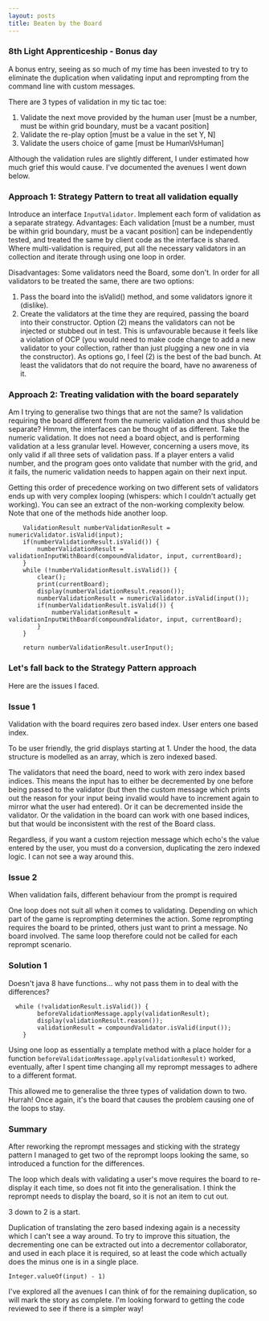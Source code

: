 ```yaml
---
layout: posts
title: Beaten by the Board
---
```

### 8th Light Apprenticeship - Bonus day

A bonus entry, seeing as so much of my time has been invested to try to eliminate the duplication when validating input and reprompting from the command line with custom messages.

There are 3 types of validation in my tic tac toe:
1) Validate the next move provided by the human user [must be a number, must be within grid boundary, must be a vacant position]
2) Validate the re-play option [must be a value in the set Y, N]
3) Validate the users choice of game [must be HumanVsHuman]

Although the validation rules are slightly different, I under estimated how much grief this would cause. I've documented the avenues I went down below. 


<!--break-->

### Approach 1: Strategy Pattern to treat all validation equally
Introduce an interface `InputValidator`. Implement each form of validation as a separate strategy.
Advantages: Each validation [must be a number, must be within grid boundary, must be a vacant position] can be independently tested, and treated the same by client code as the interface is shared. Where multi-validation is required, put all the necessary validators in an collection and iterate through using one loop in order.

Disadvantages: Some validators need the Board, some don't. In order for all validators to be treated the same, there are two options:
1) Pass the board into the isValid() method, and some validators ignore it (dislike).
2) Create the validators at the time they are required, passing the board into their constructor. 
Option (2) means the validators can not be injected or stubbed out in test. This is unfavourable because it feels like a violation of OCP (you would need to make code change to add a new validator to your collection, rather than just plugging a new one in via the constructor).
As options go, I feel (2) is the best of the bad bunch. At least the validators that do not require the board, have no awareness of it.

### Approach 2: Treating validation with the board separately

Am I trying to generalise two things that are not the same? Is validation requiring the board different from the numeric validation and thus should be separate? Hmmm, the interfaces can be thought of as different. Take the numeric validation. It does not need a board object, and is performing validation at a less granular level. However, concerning a users move, its only valid if all three sets of validation pass. If a player enters a valid number, and the program goes onto validate that number with the grid, and it fails, the numeric validation needs to happen again on their next input. 

Getting this order of precedence working on two different sets of validators ends up with very complex looping (whispers: which I couldn't actually get working). You can see an extract of the non-working complexity below. Note that one of the methods hide another loop.


        ValidationResult numberValidationResult = numericValidator.isValid(input);
        if(numberValidationResult.isValid()) {
            numberValidationResult = validationInputWithBoard(compoundValidator, input, currentBoard);
        }
        while (!numberValidationResult.isValid()) {
            clear();
            print(currentBoard);
            display(numberValidationResult.reason());
            numberValidationResult = numericValidator.isValid(input());
            if(numberValidationResult.isValid()) {
                numberValidationResult = validationInputWithBoard(compoundValidator, input, currentBoard);
            }
        }

        return numberValidationResult.userInput();
  
### Let's fall back to the Strategy Pattern approach

Here are the issues I faced.

### Issue 1
Validation with the board requires zero based index. User enters one based index.

To be user friendly, the grid displays starting at 1. Under the hood, the data structure is modelled as an array, which is zero indexed based. 

The validators that need the board, need to work with zero index based indices. This means the input has to either be decremented by one before being passed to the validator (but then the custom message which prints out the reason for your input being invalid would have to increment again to mirror what the user had entered). Or it can be decremented inside the validator. Or the validation in the board can work with one based indices, but that would be inconsistent with the rest of the Board class.

Regardless, if you want a custom rejection message which echo's the value entered by the user, you must do a conversion, duplicating the zero indexed logic. I can not see a way around this.

### Issue 2
When validation fails, different behaviour from the prompt is required

One loop does not suit all when it comes to validating. Depending on which part of the game is reprompting determines the action. Some reprompting requires the board to be printed, others just want to print a message. No board involved. The same loop therefore could not be called for each reprompt scenario.

### Solution 1
Doesn't java 8 have functions... why not pass them in to deal with the differences?

      while (!validationResult.isValid()) {
            beforeValidationMessage.apply(validationResult);
            display(validationResult.reason());
            validationResult = compoundValidator.isValid(input());
        }


Using one loop as essentially a template method with a place holder for a function `beforeValidationMessage.apply(validationResult)` worked, eventually, after I spent time changing all my reprompt messages to adhere to a different format. 

This allowed me to generalise the three types of validation down to two. Hurrah! 
Once again, it's the board that causes the problem causing one of the loops to stay.

### Summary

After reworking the reprompt messages and sticking with the strategy pattern I managed to get two of the reprompt loops looking the same, so introduced a function for the differences. 

The loop which deals with validating a user's move requires the board to re-display it each time, so does not fit into the generalisation. I think the reprompt needs to display the board, so it is not an item to cut out.

3 down to 2 is a start. 

Duplication of translating the zero based indexing again is a necessity which I can't see a way around. 
To try to improve this situation, the decrementing one can be extracted out into a decrementor collaborator, and used in each place it is required, so at least the code which actually does the minus one is in a single place.

`Integer.valueOf(input) - 1)`

I've explored all the avenues I can think of for the remaining duplication, so will mark the story as complete. I'm looking forward to getting the code reviewed to see if there is a simpler way! 